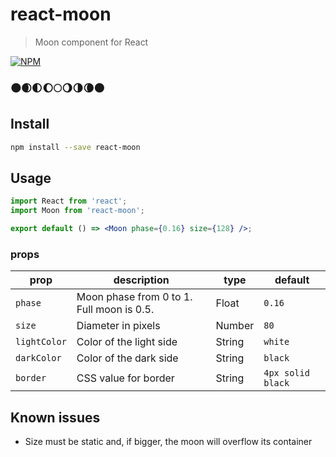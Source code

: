 # react-moon

> Moon component for React

[![NPM](https://img.shields.io/npm/v/react-moon.svg)](https://www.npmjs.com/package/react-moon)

### 🌑🌒🌓🌔🌕🌖🌗🌘🌑

## Install

```bash
npm install --save react-moon
```

## Usage

```jsx
import React from 'react';
import Moon from 'react-moon';

export default () => <Moon phase={0.16} size={128} />;
```

### props

| prop         | description                               | type   | default           |
| ------------ | ----------------------------------------- | ------ | ----------------- |
| `phase`      | Moon phase from 0 to 1. Full moon is 0.5. | Float  | `0.16`            |
| `size`       | Diameter in pixels                        | Number | `80`              |
| `lightColor` | Color of the light side                   | String | `white`           |
| `darkColor`  | Color of the dark side                    | String | `black`           |
| `border`     | CSS value for border                      | String | `4px solid black` |

## Known issues

- Size must be static and, if bigger, the moon will overflow its container

